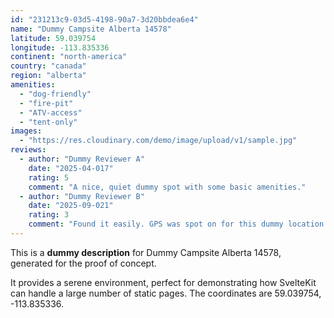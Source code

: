 ```yaml
---
id: "231213c9-03d5-4198-90a7-3d20bbdea6e4"
name: "Dummy Campsite Alberta 14578"
latitude: 59.039754
longitude: -113.835336
continent: "north-america"
country: "canada"
region: "alberta"
amenities:
  - "dog-friendly"
  - "fire-pit"
  - "ATV-access"
  - "tent-only"
images:
  - "https://res.cloudinary.com/demo/image/upload/v1/sample.jpg"
reviews:
  - author: "Dummy Reviewer A"
    date: "2025-04-017"
    rating: 5
    comment: "A nice, quiet dummy spot with some basic amenities."
  - author: "Dummy Reviewer B"
    date: "2025-09-021"
    rating: 3
    comment: "Found it easily. GPS was spot on for this dummy location."
---
```


This is a **dummy description** for Dummy Campsite Alberta 14578, generated for the proof of concept.

It provides a serene environment, perfect for demonstrating how SvelteKit can handle a large number of static pages. The coordinates are 59.039754, -113.835336.
